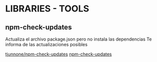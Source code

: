 # LIBRARIES - TOOLS

## npm-check-updates

Actualiza el archivo package.json pero no instala las dependencias
Te informa de las actualizaciones posibles

[tjunnone/npm-check-updates](https://github.com/tjunnone/npm-check-updates)
[npm-check-updates](https://www.npmjs.com/package/npm-check-updates)
